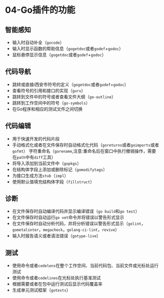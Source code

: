 # 04-Go插件的功能

## 智能感知

- 输入时自动补全（`gocode`）
- 输入时显示函数的帮助信息（`gogetdoc`或者`godef`+`godoc`）
- 鼠标悬停显示信息（`gogetdoc`或者`godef`+`godoc`）

## 代码导航

- 跳转或直接i西安市符号的定义（`gogetdoc`或者`godef`+`godoc`）
- 查看符号的引用和接口的实现（`guru`）
- 跳转到文件中的符号或者查看文件大纲（`go-outline`）
- 跳转到工作空间中的符号（`go-symbols`）
- 在Go程序和相应的测试文件之间切换

## 代码编辑

- 用于快速开发的代码片段
- 手动格式化或者在文件保存时自动格式化代码（`goreturns`或者`goimports`或者`gofmt`）
  字符重命名（`gorename`,注意:重命名后在窗口中执行撤销操作，需要在`path`中有`diff`工具）
- 将导入添加到当前文件中（`gopkgs`）
- 在结构体字段上添加或删除标记（`gomodifytags`）
- 为接口生成方法`stub`（`impl`）
- 使用默认值填充结构体字段（`fillstruct`）

## 诊断

- 在文件保存时自动编译代码并显示编译错误（`go build`和`go test`）
- 在文件保存时自动运行`go vet`命令并将错误以警告形式显示
- 在文件保存时自动分析代码，并将分析错误以警告形式显示（`golint`，`gometalinter`，`megacheck`，`golang-ci-lint`，`revive`）
- 输入时报告语义或者语法错误（`gotype-live`）

## 测试

- 使用命令或者`codelens`在整个工作空间、当前代码包、当前文件或光标处运行测试
- 使用命令或者`codelines`在光标处执行基准测试
- 根据需要或者在包中运行测试后显示代码覆盖率
- 生成单元测试框架（`gotests`）
